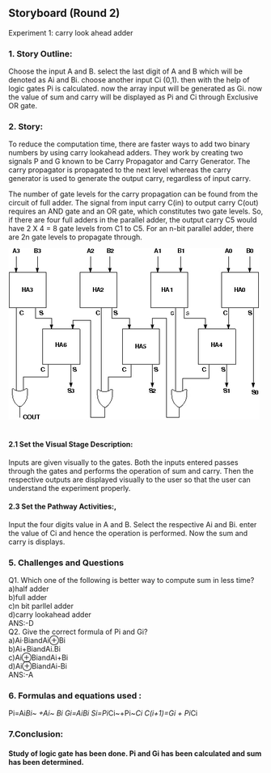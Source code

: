 ## Storyboard (Round 2)

Experiment 1: carry look ahead adder

### 1. Story Outline:

Choose the input A and B. select the last digit of A and B which will be denoted as Ai and Bi. choose another input Ci (0,1). then with the help of logic gates Pi is calculated. now the array input will be generated as Gi. now the value of sum and carry will be displayed as Pi and Ci through Exclusive OR gate.


### 2. Story:

To reduce the computation time, there are faster ways to add two binary numbers by using carry lookahead adders. They work by creating two signals P and G known to be Carry Propagator and Carry Generator. The carry propagator is propagated to the next level whereas the carry generator is used to generate the output carry, regardless of input carry.
        
The number of gate levels for the carry propagation can be found from the circuit of full adder. The signal from input carry C(in) to output carry C(out) requires an AND gate and an OR gate, which constitutes two gate levels. So, if there are four full adders in the parallel adder, the output carry C5 would have 2 X 4 = 8 gate levels from C1 to C5. For an n-bit parallel adder, there are 2n gate levels to propagate through.



![and](mindmap/image2.jpg)</br>
<br>

#### 2.1 Set the Visual Stage Description:
Inputs are given visually to the gates. Both the inputs entered passes through the gates and performs the operation of sum and carry. Then the respective outputs are displayed visually to the user so that the user can understand the experiment properly. 

#### 2.3 Set the Pathway Activities:,

Input the four digits value in A and B. Select the respective Ai and Bi. enter the value of Ci and hence the operation is performed. Now the sum and carry is displays.

### 5. Challenges and Questions

Q1. Which one of the following is better way to compute sum in less time?</br>
a)half adder</br>
b)full adder</br>
c)n bit parllel adder</br>
d)carry lookahead adder</br>
ANS:-D</br>
Q2. Give the correct formula of Pi and Gi?</br>
a)Ai·BiandAi⊕Bi</br>
b)Ai+BiandAi.Bi</br>
c)Ai⊕BiandAi+Bi</br>
d)Ai⊕BiandAi-Bi</br>
ANS:-A</br>



### 6. Formulas and equations used :

Pi=Ai*Bi~ +Ai~ *Bi
Gi=Ai*Bi
Si=Pi*Ci~+Pi~*Ci
C(i+1)=Gi + Pi*Ci



### 7.Conclusion:
####  Study of logic gate has been done. Pi and Gi has been calculated and sum has been determined.






